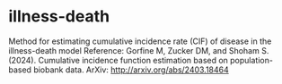 # illness-death
Method for estimating cumulative incidence rate (CIF) of disease in the illness-death model
Reference: Gorfine M, Zucker DM, and Shoham S. (2024). Cumulative incidence function estimation based on population-based biobank data.
ArXiv: http://arxiv.org/abs/2403.18464
